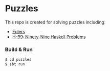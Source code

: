 # Puzzles

This repo is created for solving puzzles including:

- [Eulers](https://projecteuler.net/archives)
- [H-99: Ninety-Nine Haskell Problems](https://wiki.haskell.org/H-99:_Ninety-Nine_Haskell_Problems)

### Build & Run ###

```sh
$ cd puzzles
$ sbt run
```
